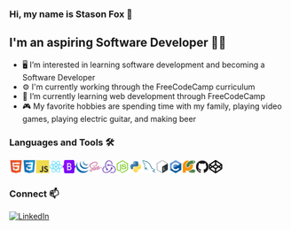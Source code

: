 ### Hi, my name is Stason Fox 🦊
## I'm an aspiring Software Developer 👨‍💻

- 🖥️ I’m interested in learning software development and becoming a Software Developer
- ⚙️ I'm currently working through the FreeCodeCamp curriculum
- 📖 I’m currently learning web development through FreeCodeCamp
- 🎮 My favorite hobbies are spending time with my family, playing video games, playing electric guitar, and making beer

### Languages and Tools 🛠️
<img src="https://raw.githubusercontent.com/devicons/devicon/2ae2a900d2f041da66e950e4d48052658d850630/icons/html5/html5-original.svg" align="left" width="24" height="24">
<img src="https://raw.githubusercontent.com/devicons/devicon/2ae2a900d2f041da66e950e4d48052658d850630/icons/css3/css3-original.svg" align="left" width="24" height="24">
<img src="https://raw.githubusercontent.com/devicons/devicon/2ae2a900d2f041da66e950e4d48052658d850630/icons/javascript/javascript-original.svg" align="left" width="24" height="24">
<img src="https://raw.githubusercontent.com/devicons/devicon/2ae2a900d2f041da66e950e4d48052658d850630/icons/react/react-original.svg" align="left" width="24" height="24">
<img src="https://raw.githubusercontent.com/devicons/devicon/2ae2a900d2f041da66e950e4d48052658d850630/icons/bootstrap/bootstrap-original.svg" align="left" width="24" height="24">
<img src="https://github.com/devicons/devicon/blob/master/icons/jquery/jquery-original.svg" align="left" width="24" height="24">
<img src="https://raw.githubusercontent.com/devicons/devicon/2ae2a900d2f041da66e950e4d48052658d850630/icons/sass/sass-original.svg" align="left" width="24" height="24">
<img src="https://raw.githubusercontent.com/devicons/devicon/2ae2a900d2f041da66e950e4d48052658d850630/icons/redux/redux-original.svg" align="left" width="24" height="24">
<img src="https://raw.githubusercontent.com/devicons/devicon/2ae2a900d2f041da66e950e4d48052658d850630/icons/nodejs/nodejs-original.svg" align="left" width="24" height="24">
<img src="https://raw.githubusercontent.com/devicons/devicon/2ae2a900d2f041da66e950e4d48052658d850630/icons/python/python-original.svg" align="left" width="24" height="24">
<img src="https://raw.githubusercontent.com/devicons/devicon/2ae2a900d2f041da66e950e4d48052658d850630/icons/mysql/mysql-original.svg" align="left" width="24" height="24">
<img src="https://raw.githubusercontent.com/devicons/devicon/2ae2a900d2f041da66e950e4d48052658d850630/icons/bash/bash-original.svg" align="left" width="24" height="24">
<img src="https://raw.githubusercontent.com/devicons/devicon/2ae2a900d2f041da66e950e4d48052658d850630/icons/c/c-original.svg" align="left" width="24" height="24">
<img src="https://raw.githubusercontent.com/devicons/devicon/2ae2a900d2f041da66e950e4d48052658d850630/icons/pycharm/pycharm-original.svg" align="left" width="24" height="24">
<img src="https://raw.githubusercontent.com/devicons/devicon/2ae2a900d2f041da66e950e4d48052658d850630/icons/github/github-original.svg" align="left" width="24" height="24">
<img src="https://raw.githubusercontent.com/devicons/devicon/2ae2a900d2f041da66e950e4d48052658d850630/icons/codepen/codepen-plain.svg" width="24" height="24">

### Connect 📫
[![LinkedIn](https://cdn.exclaimer.com/Handbook%20Images/linkedin-icon_square_24x24.png)](https://www.linkedin.com/in/stasonfox)

